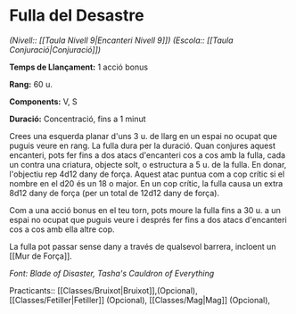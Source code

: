 # Fulla del Desastre

*(Nivell:: [[Taula Nivell 9|Encanteri Nivell 9]]) (Escola:: [[Taula Conjuració|Conjuració]])*

**Temps de Llançament:** 1 acció bonus

**Rang:** 60 u.

**Components:** V, S

**Duració:** Concentració, fins a 1 minut

Crees una esquerda planar d'uns 3 u. de llarg en un espai no ocupat que puguis veure en rang. La fulla dura per la duració. Quan conjures aquest encanteri, pots fer fins a dos atacs d'encanteri cos a cos amb la fulla, cada un contra una criatura, objecte solt, o estructura a 5 u. de la fulla. En donar, l'objectiu rep 4d12 dany de força. Aquest atac puntua com a cop crític si el nombre en el d20 és un 18 o major. En un cop crític, la fulla causa un extra 8d12 dany de força (per un total de 12d12 dany de força).

Com a una acció bonus en el teu torn, pots moure la fulla fins a 30 u. a un espai no ocupat que puguis veure i després fer fins a dos atacs d'encanteri cos a cos amb ella altre cop.

La fulla pot passar sense dany a través de qualsevol barrera, incloent un [[Mur de Força]].


*Font: Blade of Disaster, Tasha's Cauldron of Everything*



Practicants:: [[Classes/Bruixot|Bruixot]],(Opcional), [[Classes/Fetiller|Fetiller]] (Opcional), [[Classes/Mag|Mag]] (Opcional),